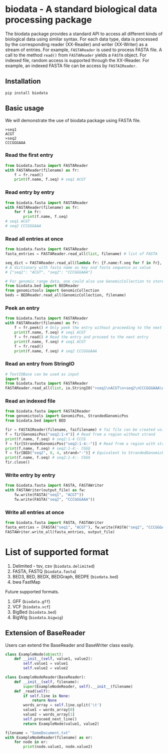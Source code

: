 # biodata - A standard biological data processing package

The biodata package provides a standard API to access all different kinds of biological data using similar syntax. For each data type, data is processed by the corresponding reader (XX-Reader) and writer (XX-Writer) as a stream of entries. For example, `FASTAReader` is used to process FASTA file. A call to the method `read()` from `FASTAReader` yields a `FASTA` object. For indexed file, random access is supported through the XX-IReader. For example, an indexed FASTA file can be access by  `FASTAIReader`. 

## Installation 

```
pip install biodata
```



## Basic usage

We will demonstrate the use of biodata package using FASTA file. 

```
>seq1
ACGT
>seq2
CCCGGGAAA
```

### Read the first entry

```python
from biodata.fasta import FASTAReader
with FASTAReader(filename) as fr:
	f = fr.read()
	print(f.name, f.seq) # seq1 ACGT
```

### Read entry by entry

```python
from biodata.fasta import FASTAReader
with FASTAReader(filename) as fr:
	for f in fr:
		print(f.name, f.seq)
# seq1 ACGT
# seq2 CCCGGGAAA
```

### Read all entries at once

```python
from biodata.fasta import FASTAReader
fasta_entries = FASTAReader.read_all(list, filename) # list of FASTA

seq_dict = FASTAReader.read_all(lambda fr: {f.name:f.seq for f in fr}, filename) 
# A dictionary with fasta name as key and fasta sequence as value
# {"seq1": "ACGT", "seq2": "CCCGGGAAA"}

# For genomic range data, one could also use GenomicCollection to store them:
from biodata.bed import BEDReader
from genomictools import GenomicCollection
beds = BEDReader.read_all(GenomicCollection, filename)
```

### Peek an entry

```python
from biodata.fasta import FASTAReader
with FASTAReader(filename) as fr:
	f = fr.peek() # Only peek the entry without proceeding to the next entry
	print(f.name, f.seq) # seq1 ACGT
	f = fr.read() # Read the entry and proceed to the next entry
	print(f.name, f.seq) # seq1 ACGT
	f = fr.read()
	print(f.name, f.seq) # seq2 CCCGGGAAA
```

### Read an entry from StringIO

```python
# TextIOBase can be used as input
import io
from biodata.fasta import FASTAReader
FASTAReader.read_all(list, io.StringIO(">seq1\nACGT\n>seq2\nCCCGGGAAA\n"))
```

### Read an indexed file

```python
from biodata.fasta import FASTAIReader
from genomictools import GenomicPos, StrandedGenomicPos
from biodata.bed import BED

fir = FASTAIReader(filename, faifilename) # fai file can be created using 'samtools faidx filename'
f = fir[GenomicPos("seq2:1-4")] # Read from a region without strand
print(f.name, f.seq) # seq2:1-4 CCCG
f = fir[StrandedGenomicPos("seq2:1-4:-")] # Read from a region with strand
print(f.name, f.seq) # seq2:1-4:- CGGG
f = fir[BED("seq2", 0, 4, strand="-")] # Equivalent to StrandedGenomicPos but a BED entry is used
print(f.name, f.seq) # seq2:1-4:- CGGG
fir.close()
```

### Write entry by entry

```python
from biodata.fasta import FASTA, FASTAWriter
with FASTAWriter(output_file) as fw:
	fw.write(FASTA("seq1", "ACGT"))
	fw.write(FASTA("seq2", "CCCGGGAAA"))
```

### Write all entries at once

```python
from biodata.fasta import FASTA, FASTAWriter
fasta_entries = [FASTA("seq1", "ACGT"), fw.write(FASTA("seq2", "CCCGGGAAA"))]
FASTAWriter.write_all(fasta_entries, output_file)
```



# List of supported format

1. Delimited - tsv, csv (`biodata.delimited`)
2. FASTA, FASTQ (`biodata.fasta`)
3. BED3, BED, BEDX, BEDGraph, BEDPE (`biodata.bed`)
4. bwa FastMap

Future supported formats. 

1. GFF (`biodata.gff`)
2. VCF (`biodata.vcf`)
3. BigBed (`biodata.bed`)
4. BigWig (`biodata.bigwig`)



## Extension of BaseReader

Users can extend the BaseReader and BaseWriter class easily.

```python
class ExampleNode(object):
	def __init__(self, value1, value2):
		self.value1 = value1
		self.value2 = value2

class ExampleNodeReader(BaseReader):
	def __init__(self, filename):
		super(ExampleNodeReader, self).__init__(filename)
	def _read(self):
		if self.line is None:
			return None
		words_array = self.line.split('\t')
		value1 = words_array[0]
		value2 = words_array[1]
		self.proceed_next_line()
		return ExampleNode(value1, value2)

filename = "SomeDocument.txt"
with ExampleNodeReader(filename) as er:
	for node in er:
		print(node.value1, node.value2)
```


